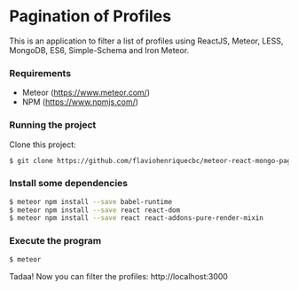 # Pagination of Profiles

This is an application to filter a list of profiles using ReactJS, Meteor, LESS, MongoDB, ES6, Simple-Schema and Iron Meteor.

### Requirements
* Meteor (https://www.meteor.com/)
* NPM (https://www.npmjs.com/)

### Running the project
Clone this project:
```sh
$ git clone https://github.com/flaviohenriquecbc/meteor-react-mongo-pagination.git
```

### Install some dependencies
```sh
$ meteor npm install --save babel-runtime
$ meteor npm install --save react react-dom
$ meteor npm install --save react react-addons-pure-render-mixin
```

### Execute the program
```sh
$ meteor
```

Tadaa! Now you can filter the profiles: http://localhost:3000
